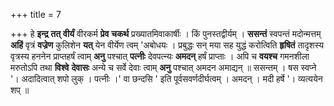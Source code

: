 +++
title = 7

+++
हे **इन्द्र** **तत्** **वीर्यं** वीरकर्म **प्रेव** **चकर्थ** प्रख्यातमिवाकार्षीः । किं पुनस्तद्वीर्यम् । **ससन्तं** स्वपन्तं मदोन्मत्तम् **अहिं** वृत्रं **वज्रेण** कुलिशेन **यत्** येन वीर्येण त्वम् 'अबोधयः । प्रबुद्धः सन् मया सह युद्धं करोत्विति **हृषितं** तादृशस्य वृत्रस्य हननेन प्राप्तहर्षं त्वाम् **अनु** पश्चात् **पत्नीः** देवपत्न्यः **अमदन्** हर्षं प्राप्ताः । अपि च **वयश्च** गमनशीला मरुतोऽपि तथा **विश्वे** **देवासः** अन्ये च सर्वे देवाः त्वाम् **अनु** पश्चात् अमदन अमाद्यन् ॥ ससन्तम् । षस स्वप्ने '। अदादित्वात् शपो लुक् । पत्नीः ।' वा छन्दसि ' इति पूर्वसवर्णदीर्घत्वम् । अमदन् । मदी हर्षे '। व्यत्ययेन शप् ॥